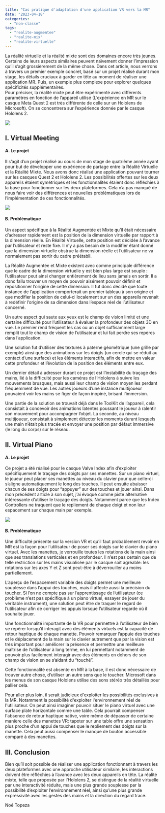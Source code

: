 ```yaml
---
title: "Cas pratique d'adaptation d'une application VR vers la MR"
date: "2023-04-18"
categories: 
  - "non-classe"
tags: 
  - "realite-augmentee"
  - "realite-mix"
  - "realite-virtuelle"
---
```


La réalité virtuelle et la réalité mixte sont des domaines encore très jeunes. Certains de leurs aspects similaires peuvent naïvement donner l’impression qu’il s’agit grossièrement de la même chose. Dans cet article, nous verrons à travers un premier exemple concret, basé sur un projet réalisé durant mon stage, les détails cruciaux à garder en tête au moment de réaliser une application MR. Puis, un exemple plus complexe pour explorer quelques spécificités supplémentaires.  
Pour préciser, la réalité mixte peut être expérimenté avec différents paramètres en fonction de l’appareil utilisé (L’expérience en MR sur le casque Meta Quest 2 est très différente de celle sur un Hololens de Microsoft). On se concentrera sur l’expérience donnée par le casque Hololens 2.

![](https://lh3.googleusercontent.com/c93hl9Juo05TGQyeKdC-ZnexqGbpKhIYEuwiBfxZqCR9-IFtLlnS5jDyhuKHAmik_eFpVClWk5wFKPBTr_vp4NNII0qqK7otSoM7NB222bg5Sa3aOLT8kMUPpYP70eO-_0YUQE3mHR79lUxcNkYdEw)

## I. Virtual Meeting

#### A. Le projet

Il s’agit d’un projet réalisé au cours de mon stage de quatrième année ayant pour but de développer une expérience de partage entre la Réalité Virtuelle et la Réalité Mixte. Nous avons donc réalisé une application pouvant tourner sur les casques Quest 2 et Hololens 2. Les possibilités offertes sur les deux appareils étaient symétriques et les fonctionnalités étaient donc réfléchies à la base pour fonctionner sur les deux plateformes. Cela n’a pas manqué de nous faire voir des différences et nouvelles problématiques lors de l’implémentation de ces fonctionnalités.

![](https://lh5.googleusercontent.com/pJYZF2Dc-jY6iuvZaVmIVRt274ZUUaN6HyXbAsy8ZFQOxFU6BEpQ1nMjCLud1usHVEOXXl25aR-A4MdgU5C5TdIF_2i3sdGBVAzrDyKrgy-HQzc7TGUJJsHdIfzcuzDTpHk0NIi6dnzcAu9zoLke8Q)

#### B. Problématique

Un aspect spécifique à la Réalité Augmentée et Mixte qu’il était nécessaire d’adresser rapidement est la position de la dimension virtuelle par rapport à la dimension réelle. En Réalité Virtuelle, cette position est décidée à l’avance par l’utilisateur et reste fixe. Il n’y a pas besoin de la modifier étant donné que la dimension virtuelle obstrue la dimension réelle et l’utilisateur ne va normalement pas sortir du cadre préétabli. 

La Réalité Augmentée et Mixte existent avec comme principale différence que le cadre de la dimension virtuelle y est bien plus large est souple : l’utilisateur peut ainsi changer entièrement de lieu sans jamais en sortir. Il a donc fallu trouver un moyen de pouvoir aisément pouvoir définir et repositionner l’origine de cette dimension. Il fut donc décidé que toute instance de l’application comporterait un premier tableau à son origine et que modifier la position de celui-ci localement sur un des appareils revenait à redéfinir l’origine de sa dimension dans l’espace réel de l’utilisateur concerné.

Un autre aspect qui saute aux yeux est le champ de vision limité et une certaine difficulté pour l’utilisateur à évaluer la profondeur des objets 3D en vue. Le premier rend fréquent les cas ou un objet suffisamment large remplit tout le champ de vision de l’utilisateur et lui fait perdre ses repères dans l’application.

Une solution fut d’utiliser des textures à paterne géométrique (une grille par exemple) ainsi que des animations sur les doigts (un cercle qui se réduit au contact d’une surface) et les éléments interactifs, afin de mettre en valeur cette profondeur et l’évolution de la position des éléments entre eux. 

Un dernier détail à adresser durant ce projet est l’instabilité du traçage des mains, lié à la difficulté pour les caméras de l’Hololens à suivre les mouvements brusques, mais aussi leur champ de vision moyen les perdant fréquemment de vue. Les autres joueurs d’une instance multijoueur pouvaient voir les mains se figer de façon inopiné, brisant l’immersion.

Une partie de la solution se trouvait déjà dans le ToolKit de l’appareil, cela consistait à concevoir des animations latentes poussant le joueur à ralentir son mouvement pour accompagner l’objet. La seconde, au niveau multijoueur, consistait à simplement détecter les moments durant lesquels une main n’était plus tracée et envoyer une position par défaut immersive (le long du corps) sur le réseau.

## **II. Virtual Piano**

#### A. Le projet

Ce projet a été réalisé pour le casque Valve Index afin d’exploiter spécifiquement le traçage des doigts par ses manettes. Sur un piano virtuel, le joueur peut placer ses manettes au niveau du clavier pour que celle-ci s’aligne automatiquement le long des touches. Il peut ensuite abaisser chacun de ses doigts pour “appuyer” sur des touches et jouer ainsi. Dans mon précédent article à son sujet, j’ai évoqué comme piste alternative intéressante d’utiliser le traçage des doigts. Notamment parce que les Index Controllers ne traquent que le repliement de chaque doigt et non leur espacement sur chaque main par exemple.

![](https://lh6.googleusercontent.com/K_mIndvzCDluzwiVXAb0-cAkypdX2apY_MxlvTVEqjgE2XaFPPQhzBgOG2g34HxnO4ulpZYl6gZr8Qk-OVymXssFelFtMgJZydE6NZzsM2tTaAPYBbotjKMoVXG3kVnVYP2DUa-_77CaWbwn4Ygmlg)

#### B. Problématique

Une difficulté présente sur la version VR et qu’il faut probablement revoir en MR est la façon pour l’utilisateur de poser ses doigts sur le clavier du piano virtuel. Avec les manettes, je verrouille toutes les rotations de la main ainsi que ses translations verticales et en profondeur. Il n’est pas certain que de telle restriction sur les mains visualisée par le casque soit agréable: les rotations sur les axes Y et Z sont peut-être à déverrouiller au moins partiellement.

L’aperçu de l’espacement variable des doigts permet une meilleure souplesse dans l’appui des touches, mais il affecte aussi la précision du toucher. Si l’on ne compte pas sur l’apprentissage de l’utilisateur (ce problème n’est pas spécifique à un piano virtuel, essayer de jouer du véritable instrument), une solution peut être de traquer le regard de l’utilisateur afin de corriger les appuis lorsque l’utilisateur regarde où il souhaite jouer.

Une fonctionnalité importante de la VR pour permettre à l’utilisateur de bien se repérer lorsqu’il interagit avec des éléments virtuels est la capacité de retour haptique de chaque manette. Pouvoir remarquer l’appuie des touches et le déplacement de la main sur le clavier autrement que par la vision est très important pour améliorer la présence et permettre une meilleure maîtrise de l‘utilisateur à long terme, en lui permettant notamment de pouvoir plus facilement interagir avec des éléments en dehors de son champ de vision en se s’aidant du “touché”.

Cette fonctionnalité est absente en MR à la base, il est donc nécessaire de trouver autre chose, d’utiliser un autre sens que le toucher. Microsoft dans les menus de son casque Hololens utilise des sons stéréo très détaillés pour pallier cela. 

Pour aller plus loin, il serait judicieux d'exploiter les possibilités exclusives à la MR. Notamment la possibilité d'exploiter l'environnement réel de l'utilisateur. On peut ainsi imaginer pouvoir situer le piano virtuel avec une surface plate horizontale comme une table. Cela pourrait compenser l'absence de retour haptique native, voire même de dépasser de certaine manière celle des manettes VR: tapoter sur une table offre une sensation plus proche d'un appui de touches que le repliement des doigts sur la manette. Cela peut aussi compenser le manque de bouton accessible comparé à des manettes.

## III. Conclusion

Bien qu’il soit possible de réaliser une application fonctionnant à travers les deux plateformes avec une approche utilisateur similaire, les interactions doivent être réfléchies à l’avance avec les deux appareils en tête. La réalité mixte, telle que proposée par l’Hololens 2, se distingue de la réalité virtuelle par une interactivité réduite, mais une plus grande souplesse par la possibilité d’exploiter l’environnement réel, ainsi qu’une plus grande expressivité avec les gestes des mains et la direction du regard tracé.

Noé Topeza

